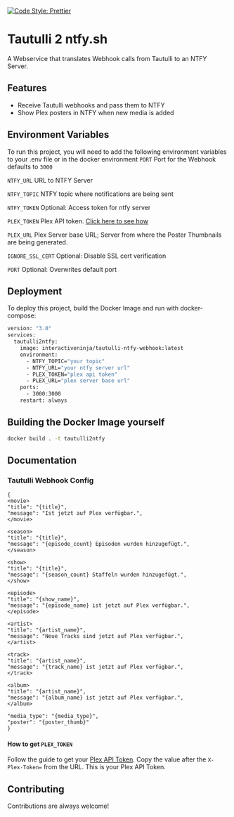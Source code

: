 [![Code Style: Prettier](https://img.shields.io/badge/code_style-prettier-ff69b4.svg?style=flat-square)](https://github.com/prettier/prettier)

# Tautulli 2 ntfy.sh

A Webservice that translates Webhook calls from Tautulli to an NTFY Server.

## Features

* Receive Tautulli webhooks and pass them to NTFY
* Show Plex posters in NTFY when new media is added

## Environment Variables

To run this project, you will need to add the following environment variables to your .env file or in the docker environment
`PORT` Port for the Webhook defaults to `3000`

`NTFY_URL` URL to NTFY Server

`NTFY_TOPIC` NTFY topic where notifications are being sent

`NTFY_TOKEN` Optional: Access token for ntfy server

`PLEX_TOKEN` Plex API token. [Click here to see how](#how-to-get-plex_token)

`PLEX_URL` Plex Server base URL; Server from where the Poster Thumbnails are being generated.

`IGNORE_SSL_CERT` Optional: Disable SSL cert verification

`PORT` Optional: Overwrites default port

## Deployment

To deploy this project, build the Docker Image and run with docker-compose:

```bash
version: "3.0"
services:
  tautulli2ntfy:
    image: interactiveninja/tautulli-ntfy-webhook:latest
    environment:
      - NTFY_TOPIC="your topic"
      - NTFY_URL="your ntfy server url"
      - PLEX_TOKEN="plex api token"
      - PLEX_URL="plex server base url"
    ports:
      - 3000:3000
    restart: always
```

## Building the Docker Image yourself

```bash
docker build . -t tautulli2ntfy
```

## Documentation

### Tautulli Webhook Config

```
{
<movie>
"title": "{title}",
"message": "Ist jetzt auf Plex verfügbar.",
</movie>

<season>
"title": "{title}",
"message": "{episode_count} Episoden wurden hinzugefügt.",
</season>

<show>
"title": "{title}",
"message": "{season_count} Staffeln wurden hinzugefügt.",
</show>

<episode>
"title": "{show_name}",
"message": "{episode_name} ist jetzt auf Plex verfügbar.",
</episode>

<artist>
"title": "{artist_name}",
"message": "Neue Tracks sind jetzt auf Plex verfügbar.",
</artist>

<track>
"title": "{artist_name}",
"message": "{track_name} ist jetzt auf Plex verfügbar.",
</track>

<album>
"title": "{artist_name}",
"message": "{album_name} ist jetzt auf Plex verfügbar.",
</album>

"media_type": "{media_type}",
"poster": "{poster_thumb}"
}
```

#### How to get `PLEX_TOKEN`

Follow the guide to get your [Plex API Token](https://support.plex.tv/articles/204059436-finding-an-authentication-token-x-plex-token/).
Copy the value after the `X-Plex-Token=` from the URL. This is your Plex API Token.

## Contributing

Contributions are always welcome!